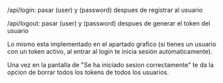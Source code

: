 /api/login: pasar (user) y (password) despues de registrar al usuario

/api/logout: pasar (user) y (password) despues de generar el token del usuario

Lo mismo esta implementado en el apartado grafico (si tienes un usuario con un token activo, al entrar al login te inicia sesión automaticamente).

Una vez en la pantalla de "Se ha iniciado sesion correctamente" te da la opcion de borrar todos los tokens de todos los usuarios.
